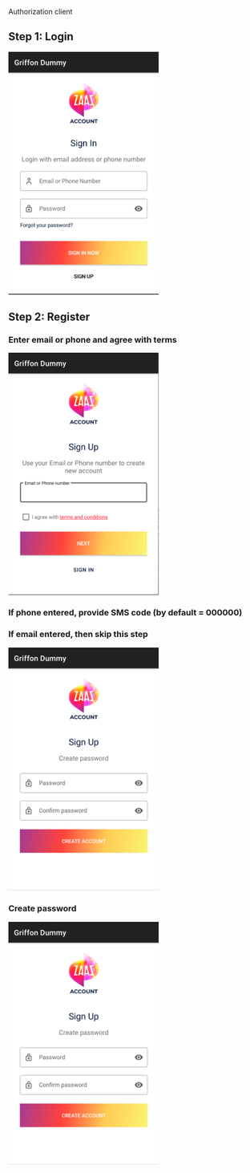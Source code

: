 Authorization client

## Step 1: Login

<img src="./screen_1-Login.png" alt="drawing" width="300"/>

## Step 2: Register
### Enter email or phone and agree with terms
<img src="./screen_2-Register_1.png" alt="drawing" width="300"/>

### If phone entered, provide SMS code (by default = 000000)
### If email entered, then skip this step
<img src="./screen_3-Register_2.png" alt="drawing" width="300"/>

### Create password
<img src="./screen_4-Register_3.png" alt="drawing" width="300"/>
